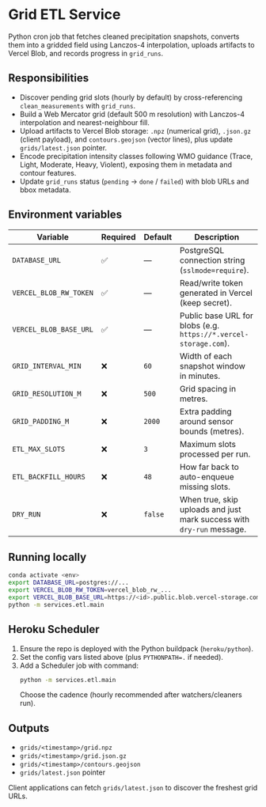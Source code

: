 # Grid ETL Service

Python cron job that fetches cleaned precipitation snapshots, converts them into a gridded field using Lanczos-4 interpolation, uploads artifacts to Vercel Blob, and records progress in `grid_runs`.

## Responsibilities
- Discover pending grid slots (hourly by default) by cross-referencing `clean_measurements` with `grid_runs`.
- Build a Web Mercator grid (default 500 m resolution) with Lanczos-4 interpolation and nearest-neighbour fill.
- Upload artifacts to Vercel Blob storage: `.npz` (numerical grid), `.json.gz` (client payload), and `contours.geojson` (vector lines), plus update `grids/latest.json` pointer.
- Encode precipitation intensity classes following WMO guidance (Trace, Light, Moderate, Heavy, Violent), exposing them in metadata and contour features.
- Update `grid_runs` status (`pending` → `done` / `failed`) with blob URLs and bbox metadata.

## Environment variables
| Variable | Required | Default | Description |
|----------|----------|---------|-------------|
| `DATABASE_URL` | ✅ | — | PostgreSQL connection string (`sslmode=require`). |
| `VERCEL_BLOB_RW_TOKEN` | ✅ | — | Read/write token generated in Vercel (keep secret). |
| `VERCEL_BLOB_BASE_URL` | ✅ | — | Public base URL for blobs (e.g. `https://*.vercel-storage.com`). |
| `GRID_INTERVAL_MIN` | ❌ | `60` | Width of each snapshot window in minutes. |
| `GRID_RESOLUTION_M` | ❌ | `500` | Grid spacing in metres. |
| `GRID_PADDING_M` | ❌ | `2000` | Extra padding around sensor bounds (metres). |
| `ETL_MAX_SLOTS` | ❌ | `3` | Maximum slots processed per run. |
| `ETL_BACKFILL_HOURS` | ❌ | `48` | How far back to auto-enqueue missing slots. |
| `DRY_RUN` | ❌ | `false` | When true, skip uploads and just mark success with `dry-run` message. |

## Running locally
```bash
conda activate <env>
export DATABASE_URL=postgres://...
export VERCEL_BLOB_RW_TOKEN=vercel_blob_rw_...
export VERCEL_BLOB_BASE_URL=https://<id>.public.blob.vercel-storage.com
python -m services.etl.main
```

## Heroku Scheduler
1. Ensure the repo is deployed with the Python buildpack (`heroku/python`).
2. Set the config vars listed above (plus `PYTHONPATH=.` if needed).
3. Add a Scheduler job with command:
   ```bash
   python -m services.etl.main
   ```
   Choose the cadence (hourly recommended after watchers/cleaners run).

## Outputs
- `grids/<timestamp>/grid.npz`
- `grids/<timestamp>/grid.json.gz`
- `grids/<timestamp>/contours.geojson`
- `grids/latest.json` pointer

Client applications can fetch `grids/latest.json` to discover the freshest grid URLs.
